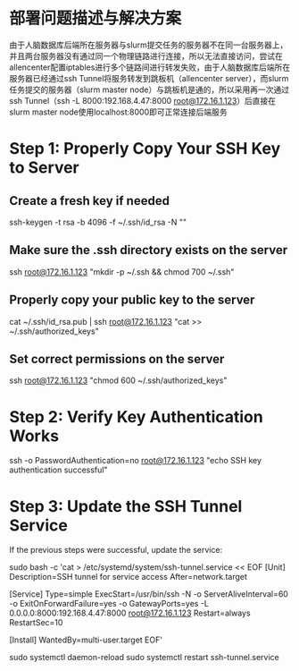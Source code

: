 # 部署问题描述与解决方案
由于人脑数据库后端所在服务器与slurm提交任务的服务器不在同一台服务器上，并且两台服务器没有通过同一个物理链路进行连接，所以无法直接访问，尝试在allencenter配置iptables进行多个链路间进行转发失败，由于人脑数据库后端所在服务器已经通过ssh Tunnel将服务转发到跳板机（allencenter server），而slurm任务提交的服务器（slurm master node）与跳板机是通的，所以采用再一次通过ssh Tunnel（ssh -L 8000:192.168.4.47:8000 root@172.16.1.123）后直接在slurm master node使用localhost:8000即可正常连接后端服务

# Step 1: Properly Copy Your SSH Key to Server

## Create a fresh key if needed

ssh-keygen -t rsa -b 4096 -f ~/.ssh/id_rsa -N ""
 
## Make sure the .ssh directory exists on the server

ssh root@172.16.1.123 "mkdir -p ~/.ssh && chmod 700 ~/.ssh"
 
## Properly copy your public key to the server

cat ~/.ssh/id_rsa.pub | ssh root@172.16.1.123 "cat >> ~/.ssh/authorized_keys"
 
## Set correct permissions on the server

ssh root@172.16.1.123 "chmod 600 ~/.ssh/authorized_keys"

# Step 2: Verify Key Authentication Works

ssh -o PasswordAuthentication=no root@172.16.1.123 "echo SSH key authentication successful"

# Step 3: Update the SSH Tunnel Service
If the previous steps were successful, update the service:

sudo bash -c 'cat > /etc/systemd/system/ssh-tunnel.service << EOF
[Unit]
Description=SSH tunnel for service access
After=network.target
 
[Service]
Type=simple
ExecStart=/usr/bin/ssh -N -o ServerAliveInterval=60 -o ExitOnForwardFailure=yes -o GatewayPorts=yes -L 0.0.0.0:8000:192.168.4.47:8000 root@172.16.1.123
Restart=always
RestartSec=10
 
[Install]
WantedBy=multi-user.target
EOF'

sudo systemctl daemon-reload
sudo systemctl restart ssh-tunnel.service
